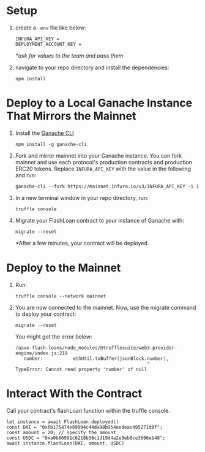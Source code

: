 # Setup

1. create a `.env` file like below:

   ```
   INFURA_API_KEY =
   DEPLOYMENT_ACCOUNT_KEY =
   ```

   _\*ask for values to the team and pass them_

2. navigate to your repo directory and install the dependencies:

   ```
   npm install
   ```

# Deploy to a Local Ganache Instance That Mirrors the Mainnet

1. Install the [Ganache CLI](https://github.com/trufflesuite/ganache-cli)

   ```
   npm install -g ganache-cli
   ```

2. _Fork_ and mirror mainnet into your Ganache instance.
   You can fork mainnet and use each protocol's production contracts and production ERC20 tokens.
   Replace `INFURA_API_KEY` with the value in the following and run:

   ```
   ganache-cli --fork https://mainnet.infura.io/v3/INFURA_API_KEY -i 1
   ```

3. In a new terminal window in your repo directory, run:

   ```
   truffle console
   ```

4. Migrate your FlashLoan contract to your instance of Ganache with:

   ```
   migrate --reset
   ```

   \*After a few minutes, your contract will be deployed.

# Deploy to the Mainnet

1. Run:

   ```
   truffle console --network mainnet
   ```

2. You are now connected to the mainnet. Now, use the migrate command to deploy your contract:

   ```
   migrate --reset
   ```

   You might get the error below:

   ```
   /aave-flash-loans/node_modules/@trufflesuite/web3-provider-engine/index.js:219
      number:           ethUtil.toBuffer(jsonBlock.number),
                                                   ^
   TypeError: Cannot read property 'number' of null
   ```

# Interact With the Contract

Call your contract's flashLoan function within the truffle console.

```
let instance = await FlashLoan.deployed()
const DAI = "0x6b175474e89094c44da98b954eedeac495271d0f";
const amount = 20; // specify the amount
const USDC = "0xa0b86991c6218b36c1d19d4a2e9eb0ce3606eb48";
await instance.flashLoan(DAI, amount, USDC)
```
